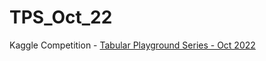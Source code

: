 # TPS_Oct_22
Kaggle Competition - [Tabular Playground Series - Oct 2022](https://www.kaggle.com/competitions/tabular-playground-series-oct-2022)
